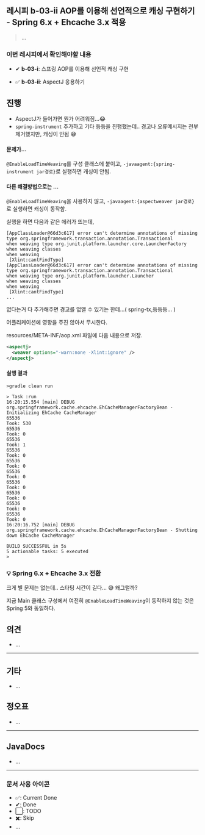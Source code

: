 ## 레시피 b-03-ii AOP를 이용해 선언적으로 캐싱 구현하기 - Spring 6.x + Ehcache 3.x 적용

> ...

### 이번 레시피에서 확인해야할  내용

* ✔ **b-03-i**:  스프링 AOP를 이용해 선언적 캐싱 구현

* ✅ **b-03-ii**:  AspectJ 응용하기

  




## 진행

* AspectJ가 들어가면 뭔가 어려워짐...😂
* `spring-instrument` 추가하고 기타 등등을 진행했는데.. 경고나 오류메시지는 전부제거했지만, 캐싱이 안됨 😅



#### 문제가... 

`@EnableLoadTimeWeaving`를 구성 클래스에 붙이고, `-javaagent:{spring-instrument jar경로}`로 실행하면 캐싱이 안됨.



#### 다른 해결방법으로는 ... 

`@EnableLoadTimeWeaving`을 사용하지 않고,  `-javaagent:{aspectweaver jar경로}`로 실행하면 캐싱이 동작함.

실행을 하면 다음과 같은 에러가 뜨는데,

```
[AppClassLoader@66d3c617] error can't determine annotations of missing type org.springframework.transaction.annotation.Transactional
when weaving type org.junit.platform.launcher.core.LauncherFactory
when weaving classes 
when weaving
 [Xlint:cantFindType]
[AppClassLoader@66d3c617] error can't determine annotations of missing type org.springframework.transaction.annotation.Transactional
when weaving type org.junit.platform.launcher.Launcher
when weaving classes
when weaving
 [Xlint:cantFindType]
...
```

없다는거 다 추가해주면 경고를 없앨 수 있기는 한데...( spring-tx,등등등... )

어플리케이션에 영향을 주진 않아서 무시한다.

resources/META-INF/aop.xml 파일에 다음 내용으로 저장.

```xml
<aspectj>
  <weaver options="-warn:none -Xlint:ignore" />
</aspectj>
```



#### 실행 결과

```
>gradle clean run

> Task :run
16:20:15.554 [main] DEBUG org.springframework.cache.ehcache.EhCacheManagerFactoryBean - Initializing EhCache CacheManager
65536
Took: 530
65536
Took: 0
65536
Took: 1
65536
Took: 0
65536
Took: 0
65536
Took: 0
65536
Took: 0
65536
Took: 0
65536
Took: 0
65536
Took: 0
16:20:16.752 [main] DEBUG org.springframework.cache.ehcache.EhCacheManagerFactoryBean - Shutting down EhCache CacheManager

BUILD SUCCESSFUL in 5s
5 actionable tasks: 5 executed
>

```



### 💡 Spring 6.x + Ehcache 3.x 전환

크게 별 문제는 없는데.. 스타팅 시간이 길다... 😅 왜그럴까? 

지금 Main 클래스 구성에서 여전히 `@EnableLoadTimeWeaving`이 동작하지 않는 것은 Spring 5와 동일하다.






## 의견

* ...





---

## 기타

* ...

  

## 정오표

* ...
  


---

## JavaDocs

* ...



---

### 문서 사용 아이콘

* ✅: Current Done
* ✔: Done
* ⬜: TODO
* ✖️: Skip
* ...

